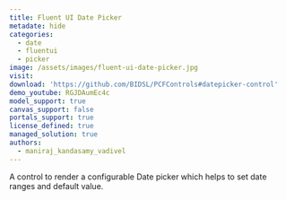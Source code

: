 ```yaml
---
title: Fluent UI Date Picker
metadate: hide
categories:
  - date
  - fluentui
  - picker
image: /assets/images/fluent-ui-date-picker.jpg
visit: 
download: 'https://github.com/BIDSL/PCFControls#datepicker-control'
demo_youtube: RGJDAumEc4c
model_support: true
canvas_support: false
portals_support: true
license_defined: true
managed_solution: true
authors:
  - maniraj_kandasamy_vadivel
---
```

A control to render a configurable Date picker which helps to set date ranges and default value.

